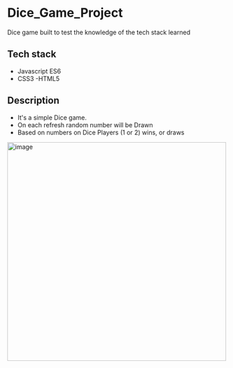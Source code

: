 # Dice_Game_Project

Dice game built to test the knowledge of the tech stack learned

## Tech stack

- Javascript ES6
- CSS3
-HTML5

## Description

- It's a simple Dice game.
- On each refresh random number will be Drawn
- Based on numbers on Dice Players (1 or 2) wins, or draws


<img src="https://user-images.githubusercontent.com/73109141/224313952-e143ce31-4213-484f-a953-8a03736b0d8b.png" alt="image" width="500">
